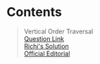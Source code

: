# Contents


> Vertical Order Traversal   
[Question Link](https://practice.geeksforgeeks.org/problems/print-a-binary-tree-in-vertical-order/1)   
[Richi's Solution](https://github.com/richidubey/AwesomeDataStructuresAndAlgorithms/blob/master/Trees/levelOrder.cpp)   
[Official Editorial](https://www.geeksforgeeks.org/print-binary-tree-vertical-order-set-2/)   

